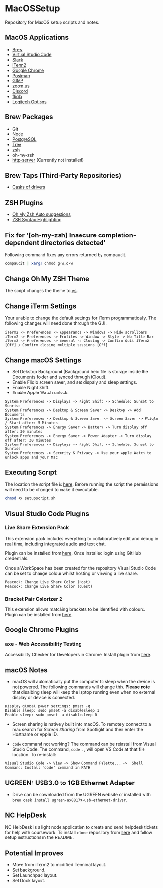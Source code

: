 # MacOSSetup
Repository for MacOS setup scripts and notes.

## MacOS Applications
 
- [Brew](https://brew.sh/) 
- [Virtual Studio Code](https://code.visualstudio.com) 
- [Slack](https://slack.com) 
- [iTerm2](https://iterm2.com)
- [Google Chrome](https://www.google.com/chrome/) 
- [Postman](https://www.postman.com) 
- [GIMP](https://www.gimp.org)
- [zoom.us](https://zoom.us)
- [Discord](https://discordapp.com)
- [fliqlo](https://fliqlo.com)
- [Logitech Options](https://www.logitech.com/en-us/product/options)

## Brew Packages 

- [Git](https://git-scm.com) 
- [Node](https://nodejs.org/en/)
- [PostgreSQL](https://www.postgresql.org/)
- [Tree](http://mama.indstate.edu/users/ice/tree/)
- [zsh](https://www.zsh.org/)
- [oh-my-zsh](https://ohmyz.sh/)
- [http-server](https://github.com/http-party/http-server#readme) (Currently not installed)

## Brew Taps (Third-Party Repositories)

- [Casks of drivers](https://github.com/Homebrew/homebrew-cask-drivers)

## ZSH Plugins

- [Oh My Zsh Auto suggestions](https://github.com/zsh-users/zsh-autosuggestions/blob/master/INSTALL.md)
- [ZSH Syntax Highlighting](https://medium.com/@Clovis_app/configuration-of-a-beautiful-efficient-terminal-and-prompt-on-osx-in-7-minutes-827c29391961)


## Fix for '[oh-my-zsh] Insecure completion-dependent directories detected'

Following command fixes any errors returned by compaudit.

```bash
compaudit | xargs chmod g-w,o-w
```

## Change Oh My ZSH Theme

The script changes the theme to [ys](https://blog.ysmood.org/my-ys-terminal-theme/).

## Change iTerm Settings

Your unable to change the default settings for iTerm programmatically. The following changes will need done through the GUI.

```
iTerm2 -> Preferences -> Appearance -> Windows -> Hide scrollbars
iTerm2 -> Preferences -> Profiles -> Window -> Style -> No Title Bar
iTerm2 -> Preferences -> General -> Closing -> Confirm Quit iTerm2 [Off] / Confirm closing multiple sessions [Off]
```

## Change macOS Settings

* Set Dekstop Background (Background heic file is storage inside the Documents folder and synced through iCloud).
* Enable Fliqlo screen saver, and set dispaly and sleep settings.
* Enable Night Shift.
* Enable Apple Watch unlock.

```
System Preferences -> Displays -> Night Shift -> Schedule: Sunset to Sunrise
System Preferences -> Desktop & Screen Saver -> Desktop -> Add Documents
System Preferences -> Desktop & Screen Saver -> Screen Saver -> Fliqlo / Start after: 5 Minutes
System Preferences -> Energy Saver -> Battery -> Turn display off after: 30 minutes
System Preferences -> Energy Saver -> Power Adapter -> Turn display off after: 30 minutes
System Preferences -> Displays -> Night Shift -> Schedule: Sunset to Sunrise
System Preferences -> Security & Privacy -> Use your Apple Watch to unlock apps and your Mac
```

## Executing Script

The location the script file is [here](setupscript.sh). Before running the script the permissions will need to be changed to make it executable. 
```bash
chmod +x setupscript.sh
```

## Visual Studio Code Plugins

### Live Share Extension Pack

This extension pack includes everything to collaboratively edit and debug in real time, including integrated audio and text chat.

Plugin can be installed from [here](https://marketplace.visualstudio.com/items?itemName=MS-vsliveshare.vsliveshare-packP{\]}). Once installed login using GitHub credentials.

Once a WorkSpace has been created for the repository Visual Studio Code can be set to change colour whilst hosting or viewing a live share.

```
Peacock: Change Live Share Color (Host) 
Peacock: Change Live Share Color (Guest) 
```

### Bracket Pair Colorizer 2

This extension allows matching brackets to be identified with colours. Plugin can be installed from [here](https://marketplace.visualstudio.com/items?itemName=CoenraadS.bracket-pair-colorizer-2).

## Google Chrome Plugins

### axe - Web Accessibility Testing

Accessibility Checker for Developers in Chrome. Install plugin from [here](https://chrome.google.com/webstore/detail/axe-web-accessibility-tes/lhdoppojpmngadmnindnejefpokejbdd).

## macOS Notes

* macOS will automatically put the computer to sleep when the device is not powered. The following commands will change this. **Please note** that disalbing sleep will keep the laptop running even when no external display or device is connected. 

```
Display global power settings: pmset -g
Disable sleep: sudo pmset -a disablesleep 1
Enable sleep: sudo pmset -a disablesleep 0
```

* Screen sharing is natively built into macOS. To remotely connect to a mac search for *Screen Sharing*  from Spotlight and then enter the Hostname or Apple ID.

* ```code``` command not working? The command can be reinstall from Visual Studio Code. The command, ```code .```, will open VS Code at that file location. To re-install:

```
Visual Studio Code -> View -> Show Command Palette... ->  Shell Command: Install 'code' command in PATH
```

## UGREEN: USB3.0 to 1GB Ethernet Adapter 

* Drive can be downloaded from the UGREEN website or installed with `brew cask install ugreen-ax88179-usb-ethernet-driver`.

## NC HelpDesk

NC HelpDesk is a light node application to create and send helpdesk tickets for help with coursework. To install ```clone``` repository from [here](https://github.com/northcoders/nc-helpdesk) and follow setup instructions in the README.

## Potential Improves

- Move from iTerm2 to modified Terminal layout.
- Set background.
- Set Launchpad layout.
- Set Dock layout.
